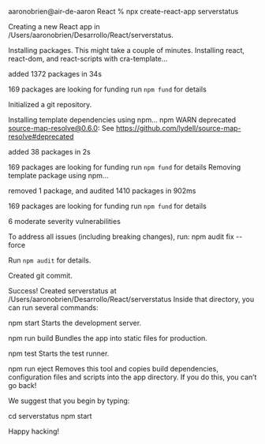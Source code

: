 aaronobrien@air-de-aaron React % npx create-react-app serverstatus

Creating a new React app in /Users/aaronobrien/Desarrollo/React/serverstatus.

Installing packages. This might take a couple of minutes.
Installing react, react-dom, and react-scripts with cra-template...


added 1372 packages in 34s

169 packages are looking for funding
  run `npm fund` for details

Initialized a git repository.

Installing template dependencies using npm...
npm WARN deprecated source-map-resolve@0.6.0: See https://github.com/lydell/source-map-resolve#deprecated

added 38 packages in 2s

169 packages are looking for funding
  run `npm fund` for details
Removing template package using npm...


removed 1 package, and audited 1410 packages in 902ms

169 packages are looking for funding
  run `npm fund` for details

6 moderate severity vulnerabilities

To address all issues (including breaking changes), run:
  npm audit fix --force

Run `npm audit` for details.

Created git commit.

Success! Created serverstatus at /Users/aaronobrien/Desarrollo/React/serverstatus
Inside that directory, you can run several commands:

  npm start
    Starts the development server.

  npm run build
    Bundles the app into static files for production.

  npm test
    Starts the test runner.

  npm run eject
    Removes this tool and copies build dependencies, configuration files
    and scripts into the app directory. If you do this, you can’t go back!

We suggest that you begin by typing:

  cd serverstatus
  npm start

Happy hacking!
